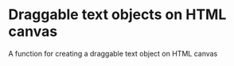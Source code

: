 # Draggable text objects on HTML canvas
A function for creating a draggable text object on HTML canvas
